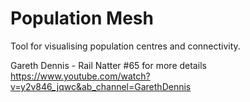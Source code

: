 # Population Mesh

Tool for visualising population centres and connectivity.

Gareth Dennis - Rail Natter #65 for more details
https://www.youtube.com/watch?v=y2v846_jqwc&ab_channel=GarethDennis